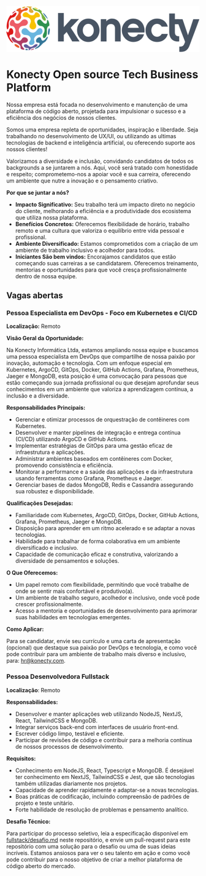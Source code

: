 ![Konecty](logo-konecty.png)

# Konecty Open source Tech Business Platform

Nossa empresa está focada no desenvolvimento e manutenção de uma plataforma de código aberto, projetada para impulsionar o sucesso e a eficiência dos negócios de nossos clientes.

Somos uma empresa repleta de oportunidades, inspiração e liberdade. Seja trabalhando no desenvolvimento de UX/UI, ou utilizando as ultimas tecnologias de backend e inteligência artificial, ou oferecendo suporte aos nossos clientes!

Valorizamos a diversidade e inclusão, convidando candidatos de todos os backgrounds a se juntarem a nós. Aqui, você será tratado com honestidade e respeito; comprometemo-nos a apoiar você e sua carreira, oferecendo um ambiente que nutre a inovação e o pensamento criativo.

**Por que se juntar a nós?**
- **Impacto Significativo:** Seu trabalho terá um impacto direto no negócio do cliente, melhorando a eficiência e a produtividade dos ecosistema que utiliza nossa plataforma.
- **Benefícios Concretos:** Oferecemos flexibilidade de horário, trabalho remoto e uma cultura que valoriza o equilíbrio entre vida pessoal e profissional.
- **Ambiente Diversificado:** Estamos comprometidos com a criação de um ambiente de trabalho inclusivo e acolhedor para todos.
- **Iniciantes São bem vindos:** Encorajamos candidatos que estão começando suas carreiras a se candidatarem. Oferecemos treinamento, mentorias e oportunidades para que você cresça profissionalmente dentro de nossa equipe.


## Vagas abertas

### Pessoa Especialista em DevOps - Foco em Kubernetes e CI/CD

**Localização:** Remoto


**Visão Geral da Oportunidade:**

Na Konecty Informática Ltda, estamos ampliando nossa equipe e buscamos uma pessoa especialista em DevOps que compartilhe de nossa paixão por inovação, automação e tecnologia. Com um enfoque especial em Kubernetes, ArgoCD, GitOps, Docker, GitHub Actions, Grafana, Prometheus, Jaeger e MongoDB, esta posição é uma convocação para pessoas que estão começando sua jornada profissional ou que desejam aprofundar seus conhecimentos em um ambiente que valoriza a aprendizagem contínua, a inclusão e a diversidade.


**Responsabilidades Principais:**

- Gerenciar e otimizar processos de orquestração de contêineres com Kubernetes.
- Desenvolver e manter pipelines de integração e entrega contínua (CI/CD) utilizando ArgoCD e GitHub Actions.
- Implementar estratégias de GitOps para uma gestão eficaz de infraestrutura e aplicações.
- Administrar ambientes baseados em contêineres com Docker, promovendo consistência e eficiência.
- Monitorar a performance e a saúde das aplicações e da infraestrutura usando ferramentas como Grafana, Prometheus e Jaeger.
- Gerenciar bases de dados MongoDB, Redis e Cassandra assegurando sua robustez e disponibilidade.


**Qualificações Desejadas:**

- Familiaridade com Kubernetes, ArgoCD, GitOps, Docker, GitHub Actions, Grafana, Prometheus, Jaeger e MongoDB.
- Disposição para aprender em um ritmo acelerado e se adaptar a novas tecnologias.
- Habilidade para trabalhar de forma colaborativa em um ambiente diversificado e inclusivo.
- Capacidade de comunicação eficaz e construtiva, valorizando a diversidade de pensamentos e soluções.


**O Que Oferecemos:**

- Um papel remoto com flexibilidade, permitindo que você trabalhe de onde se sentir mais confortável e produtivo(a).
- Um ambiente de trabalho seguro, acolhedor e inclusivo, onde você pode crescer profissionalmente.
- Acesso a mentoria e oportunidades de desenvolvimento para aprimorar suas habilidades em tecnologias emergentes.


**Como Aplicar:**

Para se candidatar, envie seu currículo e uma carta de apresentação (opcional) que destaque sua paixão por DevOps e tecnologia, e como você pode contribuir para um ambiente de trabalho mais diverso e inclusivo, para: [hr@konecty.com](mailto:hr@konecty.com).


### Pessoa Desenvolvedora Fullstack

**Localização**: Remoto

**Responsabilidades:**

- Desenvolver e manter aplicações web utilizando NodeJS, NextJS, React, TailwindCSS e MongoDB.
- Integrar serviços back-end com interfaces de usuário front-end.
- Escrever código limpo, testável e eficiente.
- Participar de revisões de código e contribuir para a melhoria contínua de nossos processos de desenvolvimento.

**Requisitos:**

- Conhecimento em NodeJS, React, Typescript e MongoDB. É desejável ter conhecimento em NextJS, TailwindCSS e Jest, que são tecnologias também utilizadas diariamente nos projetos.
- Capacidade de aprender rapidamente e adaptar-se a novas tecnologias.
- Boas práticas de codificação, incluindo compreensão de padrões de projeto e teste unitário.
- Forte habilidade de resolução de problemas e pensamento analítico.

**Desafio Técnico:**

Para participar do processo seletivo, leia a especificação disponível em [fullstack/desafio.md](fullstack/desafio.md) neste repositório, e envie um pull-request para este repositório com uma solução para o desafio ou uma de suas ideias incríveis. Estamos ansiosos para ver o seu talento em ação e como você pode contribuir para o nosso objetivo de criar a melhor plataforma de código aberto do mercado.

